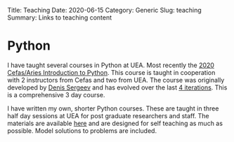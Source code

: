 Title: Teaching
Date: 2020-06-15
Category: Generic
Slug: teaching
Summary: Links to teaching content

# Python
I have taught several courses in Python at UEA. Most recently the [2020 Cefas/Aries Introduction to Python](https://ueapy.github.io/pythoncourse2020/). This course is taught in cooperation with 2 instructors from Cefas and two from UEA. The course was originally developed by [Denis Sergeev](https://dennissergeev.github.io/) and has evolved over the last [4 iterations](https://github.com/ueapy). This is a comprehensive 3 day course.

I have written my own, shorter Python courses. These are taught in three half day sessions at UEA for post graduate researchers and staff. The materials are available [here](https://github.com/callumrollo/ppd_python) and are designed for self teaching as much as possible. Model solutions to problems are included.
